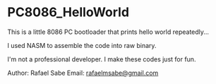 # PC8086_HelloWorld
This is a little 8086 PC bootloader that prints hello world repeatedly...

I used NASM to assemble the code into raw binary.

I'm not a professional developer. I make these codes just for fun.

Author: Rafael Sabe
Email: rafaelmsabe@gmail.com
